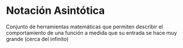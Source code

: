 # Notación Asintótica
Conjunto de herramientas matemáticas que permiten describir el comportamiento de una función a medida que su entrada se hace muy grande (cerca del infinito)

